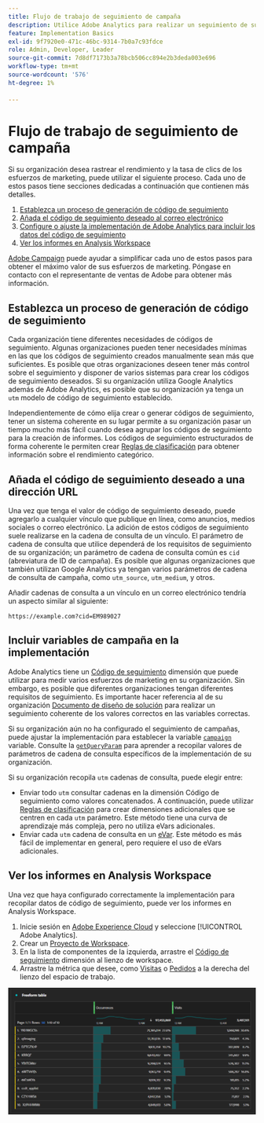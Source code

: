 ```yaml
---
title: Flujo de trabajo de seguimiento de campaña
description: Utilice Adobe Analytics para realizar un seguimiento de sus esfuerzos de marketing.
feature: Implementation Basics
exl-id: 9f7920e0-471c-46bc-9314-7b0a7c93fdce
role: Admin, Developer, Leader
source-git-commit: 7d8df7173b3a78bcb506cc894e2b3deda003e696
workflow-type: tm+mt
source-wordcount: '576'
ht-degree: 1%

---
```


# Flujo de trabajo de seguimiento de campaña

Si su organización desea rastrear el rendimiento y la tasa de clics de los esfuerzos de marketing, puede utilizar el siguiente proceso. Cada uno de estos pasos tiene secciones dedicadas a continuación que contienen más detalles.

1. [Establezca un proceso de generación de código de seguimiento](#establish-a-tracking-code-generation-process)
1. [Añada el código de seguimiento deseado al correo electrónico](#add-the-desired-tracking-code-to-the-email)
1. [Configure o ajuste la implementación de Adobe Analytics para incluir los datos del código de seguimiento](#include-campaign-variables-in-your-implementation)
1. [Ver los informes en Analysis Workspace](#view-the-reports-in-analysis-workspace)

[Adobe Campaign](https://business.adobe.com/products/campaign/adobe-campaign.html) puede ayudar a simplificar cada uno de estos pasos para obtener el máximo valor de sus esfuerzos de marketing. Póngase en contacto con el representante de ventas de Adobe para obtener más información.

## Establezca un proceso de generación de código de seguimiento

Cada organización tiene diferentes necesidades de códigos de seguimiento. Algunas organizaciones pueden tener necesidades mínimas en las que los códigos de seguimiento creados manualmente sean más que suficientes. Es posible que otras organizaciones deseen tener más control sobre el seguimiento y disponer de varios sistemas para crear los códigos de seguimiento deseados. Si su organización utiliza Google Analytics además de Adobe Analytics, es posible que su organización ya tenga un `utm` modelo de código de seguimiento establecido.

Independientemente de cómo elija crear o generar códigos de seguimiento, tener un sistema coherente en su lugar permite a su organización pasar un tiempo mucho más fácil cuando desea agrupar los códigos de seguimiento para la creación de informes. Los códigos de seguimiento estructurados de forma coherente le permiten crear [Reglas de clasificación](/help/components/classifications/crb/classification-rule-builder.md) para obtener información sobre el rendimiento categórico.

## Añada el código de seguimiento deseado a una dirección URL

Una vez que tenga el valor de código de seguimiento deseado, puede agregarlo a cualquier vínculo que publique en línea, como anuncios, medios sociales o correo electrónico. La adición de estos códigos de seguimiento suele realizarse en la cadena de consulta de un vínculo. El parámetro de cadena de consulta que utilice dependerá de los requisitos de seguimiento de su organización; un parámetro de cadena de consulta común es `cid` (abreviatura de ID de campaña). Es posible que algunas organizaciones que también utilizan Google Analytics ya tengan varios parámetros de cadena de consulta de campaña, como `utm_source`, `utm_medium`, y otros.

Añadir cadenas de consulta a un vínculo en un correo electrónico tendría un aspecto similar al siguiente:

```text
https://example.com?cid=EM989027
```

## Incluir variables de campaña en la implementación

Adobe Analytics tiene un [Código de seguimiento](/help/components/dimensions/tracking-code.md) dimensión que puede utilizar para medir varios esfuerzos de marketing en su organización. Sin embargo, es posible que diferentes organizaciones tengan diferentes requisitos de seguimiento. Es importante hacer referencia al de su organización [Documento de diseño de solución](../prepare/solution-design.md) para realizar un seguimiento coherente de los valores correctos en las variables correctas.

Si su organización aún no ha configurado el seguimiento de campañas, puede ajustar la implementación para establecer la variable [`campaign`](/help/implement/vars/page-vars/campaign.md) variable. Consulte la [`getQueryParam`](/help/implement/vars/plugins/getqueryparam.md) para aprender a recopilar valores de parámetros de cadena de consulta específicos de la implementación de su organización.

Si su organización recopila `utm` cadenas de consulta, puede elegir entre:

* Enviar todo `utm` consultar cadenas en la dimensión Código de seguimiento como valores concatenados. A continuación, puede utilizar [Reglas de clasificación](/help/components/classifications/crb/classification-rule-builder.md) para crear dimensiones adicionales que se centren en cada `utm` parámetro. Este método tiene una curva de aprendizaje más compleja, pero no utiliza eVars adicionales.
* Enviar cada `utm` cadena de consulta en un [eVar](/help/components/dimensions/evar.md). Este método es más fácil de implementar en general, pero requiere el uso de eVars adicionales.

## Ver los informes en Analysis Workspace

Una vez que haya configurado correctamente la implementación para recopilar datos de código de seguimiento, puede ver los informes en Analysis Workspace.

1. Inicie sesión en [Adobe Experience Cloud](https://experience.adobe.com) y seleccione [!UICONTROL Adobe Analytics].
1. Crear un [Proyecto de Workspace](/help/analyze/analysis-workspace/build-workspace-project/freeform-overview.md).
1. En la lista de componentes de la izquierda, arrastre el [Código de seguimiento](/help/components/dimensions/tracking-code.md) dimensión al lienzo de workspace.
1. Arrastre la métrica que desee, como [Visitas](/help/components/metrics/visits.md) o [Pedidos](/help/components/metrics/orders.md) a la derecha del lienzo del espacio de trabajo.

![Informe de seguimiento de campaña](../assets/campaign-tracking-report.png)
